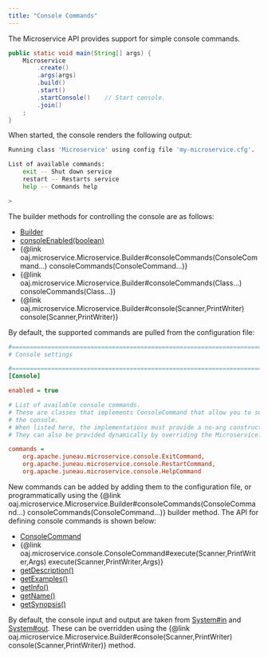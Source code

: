 ```yaml
---
title: "Console Commands"
---
```


The Microservice API provides support for simple console commands.

```java
public static void main(String[] args) {
    Microservice
        .create()
        .args(args)
        .build()
        .start()
        .startConsole()    // Start console.
        .join()
    ;
}
```


When started, the console renders the following output:

```bash
Running class 'Microservice' using config file 'my-microservice.cfg'.

List of available commands:
    exit -- Shut down service
    restart -- Restarts service
    help -- Commands help

>
```


The builder methods for controlling the console are as follows:
- [Builder](../apidocs/org/apache/juneau/microservice/Microservice/Builder.html)
- [consoleEnabled(boolean)](../apidocs/org/apache/juneau/microservice/Microservice/Builder.html#consoleEnabled(boolean))
- \{@link oaj.microservice.Microservice.Builder#consoleCommands(ConsoleCommand...) consoleCommands(ConsoleCommand...)\}
- \{@link oaj.microservice.Microservice.Builder#consoleCommands(Class...) consoleCommands(Class...)\}
- \{@link oaj.microservice.Microservice.Builder#console(Scanner,PrintWriter) console(Scanner,PrintWriter)\}

By default, the supported commands are pulled from the configuration file:

```ini
#=======================================================================================================================
# Console settings

#=======================================================================================================================
[Console]

enabled = true

# List of available console commands.
# These are classes that implements ConsoleCommand that allow you to submit commands to the microservice via
# the console.
# When listed here, the implementations must provide a no-arg constructor.
# They can also be provided dynamically by overriding the Microservice.createConsoleCommands() method.

commands =
    org.apache.juneau.microservice.console.ExitCommand,
    org.apache.juneau.microservice.console.RestartCommand,
    org.apache.juneau.microservice.console.HelpCommand
```


New commands can be added by adding them to the configuration file, or programmatically using the \{@link oaj.microservice.Microservice.Builder#consoleCommands(ConsoleCommand...) consoleCommands(ConsoleCommand...)\} builder method.
The API for defining console commands is shown below:
- [ConsoleCommand](../apidocs/org/apache/juneau/microservice/console/ConsoleCommand.html)
- \{@link oaj.microservice.console.ConsoleCommand#execute(Scanner,PrintWriter,Args) execute(Scanner,PrintWriter,Args)\}
- [getDescription()](../apidocs/org/apache/juneau/microservice/console/ConsoleCommand.html#getDescription())
- [getExamples()](../apidocs/org/apache/juneau/microservice/console/ConsoleCommand.html#getExamples())
- [getInfo()](../apidocs/org/apache/juneau/microservice/console/ConsoleCommand.html#getInfo())
- [getName()](../apidocs/org/apache/juneau/microservice/console/ConsoleCommand.html#getName())
- [getSynopsis()](../apidocs/org/apache/juneau/microservice/console/ConsoleCommand.html#getSynopsis())

By default, the console input and output are taken from [System#in](../apidocs/java/lang/System.html#in) and [System#out](../apidocs/java/lang/System.html#out).
These can be overridden using the \{@link oaj.microservice.Microservice.Builder#console(Scanner,PrintWriter) console(Scanner,PrintWriter)\} method.
